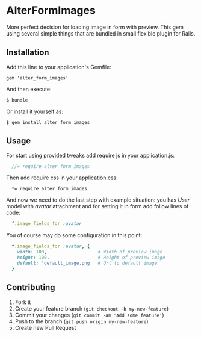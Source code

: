 # AlterFormImages

More perfect decision for loading image in form with preview. This gem using several simple things that are bundled in small flexible plugin for Rails.

## Installation

Add this line to your application's Gemfile:

    gem 'alter_form_images'

And then execute:

    $ bundle

Or install it yourself as:

    $ gem install alter_form_images

## Usage

For start using provided tweaks add require js in your application.js:

```javascript
  //= require alter_form_images
```

Then add require css in your application.css:

```stylesheet
  *= require alter_form_images
```

And now we need to do the last step with example situation: you has _User_ model with _avatar_ attachment and for setting it in form add follow lines of code:

```ruby
  f.image_fields_for :avatar
```

You of course may do some configuration in this point:

```ruby
  f.image_fields_for :avatar, {
    width: 100,                   # Width of preview image
    height: 100,                  # Height of preview image
    default: 'default_image.png'  # Url to default image
  }
```

## Contributing

1. Fork it
2. Create your feature branch (`git checkout -b my-new-feature`)
3. Commit your changes (`git commit -am 'Add some feature'`)
4. Push to the branch (`git push origin my-new-feature`)
5. Create new Pull Request
